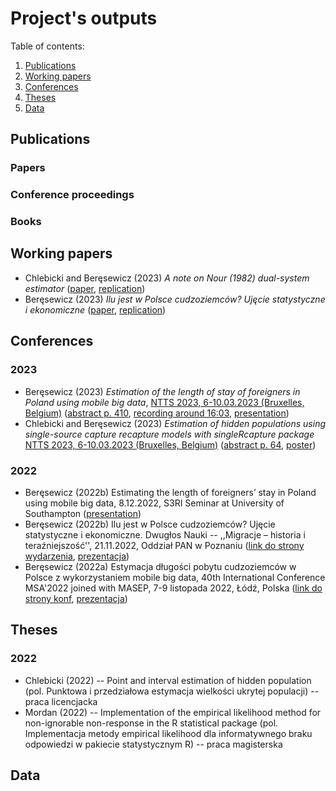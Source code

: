 # Project's outputs

Table of contents:

1. [Publications](#Publications)
2. [Working papers](#working-papers)
3. [Conferences](#conferences)
4. [Theses](#theses)
5. [Data](#data)

## Publications 

### Papers

### Conference proceedings

### Books 

## Working papers

+ Chlebicki and Beręsewicz (2023) *A note on Nour (1982) dual-system estimator*  ([paper](https://github.com/ncn-foreigners/paper-nour-note/blob/main/paper/note_on_nour.pdf), [replication](https://github.com/ncn-foreigners/paper-nour-note))
+ Beręsewicz (2023) *Ilu jest w Polsce cudzoziemców? Ujęcie statystyczne i ekonomiczne* ([paper](https://github.com/ncn-foreigners/paper-pan-short/blob/main/pan-artykul.pdf), [replication](https://github.com/ncn-foreigners/paper-pan-short))

## Conferences

### 2023

+ Beręsewicz (2023) *Estimation of the length of stay of foreigners in Poland using mobile big data*, [NTTS 2023, 6-10.03.2023 (Bruxelles, Belgium)](https://cros-legacy.ec.europa.eu/content/NTTS2023_en) ([abstract p. 410](https://cros-legacy.ec.europa.eu/sites/default/files/book_of_abstracts.pdf), [recording around 16:03](https://webcast.ec.europa.eu/ntts2023-day-2-gasp-20230308), [presentation](prepresentations/2023-beresewicz-ntts2023.pdf))
+ Chlebicki and Beręsewicz (2023) *Estimation of hidden populations using single-source capture recapture models with
singleRcapture package* [NTTS 2023, 6-10.03.2023 (Bruxelles, Belgium)](https://cros-legacy.ec.europa.eu/content/NTTS2023_en)  ([abstract p. 64](https://cros-legacy.ec.europa.eu/sites/default/files/book_of_abstracts.pdf), [poster](posters/2023-chlebicki-beresewicz-ntts2023-poster.pdf))

### 2022

+ Beręsewicz (2022b) Estimating the length of foreigners’ stay in Poland using mobile big data, 8.12.2022, S3RI Seminar at University of Southampton ([presentation](prepresentations/2022-beresewicz-s3ri.pdf))
+ Beręsewicz (2022b) Ilu jest w Polsce cudzoziemców? Ujęcie statystyczne i ekonomiczne. Dwugłos Nauki -- ,,Migracje – historia i teraźniejszość'', 21.11.2022, Oddział PAN w Poznaniu ([link do strony wydarzenia](https://poznan.pan.pl/?mec-events=migracje-historia-i-terazniejszosc-xxiv-sesja-naukowa-z-cyklu-dwuglos-nauki), [prezentacja](prepresentations/2022-beresewicz-pan.pdf))
+ Beręsewicz (2022a) Estymacja długości pobytu cudzoziemców w Polsce z wykorzystaniem mobile big data, 40th International Conference MSA'2022 joined with MASEP, 7-9  listopada 2022, Łódź, Polska ([link do strony konf](https://sites.google.com/view/msa2021pl/program/program-konferencji), [prezentacja](prepresentations/2022-beresewicz-s3ri.pdf))


## Theses

### 2022

+ Chlebicki (2022) -- Point and interval estimation of hidden population (pol. Punktowa i przedziałowa estymacja wielkości ukrytej populacji) -- praca licencjacka
+ Mordan (2022) --  Implementation of the empirical likelihood method for non-ignorable non-response in the R statistical package (pol. Implementacja metody empirical likelihood dla informatywnego braku odpowiedzi w pakiecie statystycznym R) -- praca magisterska

## Data
